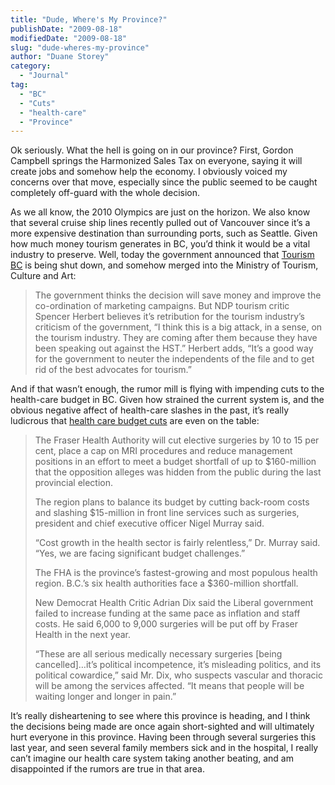 ```yaml
---
title: "Dude, Where's My Province?"
publishDate: "2009-08-18"
modifiedDate: "2009-08-18"
slug: "dude-wheres-my-province"
author: "Duane Storey"
category:
  - "Journal"
tag:
  - "BC"
  - "Cuts"
  - "health-care"
  - "Province"
---
```


Ok seriously. What the hell is going on in our province? First, Gordon Campbell springs the Harmonized Sales Tax on everyone, saying it will create jobs and somehow help the economy. I obviously voiced my concerns over that move, especially since the public seemed to be caught completely off-guard with the whole decision.

As we all know, the 2010 Olympics are just on the horizon. We also know that several cruise ship lines recently pulled out of Vancouver since it’s a more expensive destination than surrounding ports, such as Seattle. Given how much money tourism generates in BC, you’d think it would be a vital industry to preserve. Well, today the government announced that [Tourism BC](http://www.news1130.com/news/local/more.jsp?content=20090817_224444_5240) is being shut down, and somehow merged into the Ministry of Tourism, Culture and Art:

> The government thinks the decision will save money and improve the co-ordination of marketing campaigns. But NDP tourism critic Spencer Herbert believes it’s retribution for the tourism industry’s criticism of the government, “I think this is a big attack, in a sense, on the tourism industry. They are coming after them because they have been speaking out against the HST.” Herbert adds, “It’s a good way for the government to neuter the independents of the file and to get rid of the best advocates for tourism.”

And if that wasn’t enough, the rumor mill is flying with impending cuts to the health-care budget in BC. Given how strained the current system is, and the obvious negative affect of health-care slashes in the past, it’s really ludicrous that [health care budget cuts](http://www.theglobeandmail.com/news/national/british-columbia/fraser-health-authority-slashes-services/article1251447/) are even on the table:

> The Fraser Health Authority will cut elective surgeries by 10 to 15 per cent, place a cap on MRI procedures and reduce management positions in an effort to meet a budget shortfall of up to $160-million that the opposition alleges was hidden from the public during the last provincial election.
> 
> The region plans to balance its budget by cutting back-room costs and slashing $15-million in front line services such as surgeries, president and chief executive officer Nigel Murray said.
> 
> “Cost growth in the health sector is fairly relentless,” Dr. Murray said. “Yes, we are facing significant budget challenges.”
> 
> The FHA is the province’s fastest-growing and most populous health region. B.C.’s six health authorities face a $360-million shortfall.
> 
> New Democrat Health Critic Adrian Dix said the Liberal government failed to increase funding at the same pace as inflation and staff costs. He said 6,000 to 9,000 surgeries will be put off by Fraser Health in the next year.
> 
> “These are all serious medically necessary surgeries \[being cancelled\]…it’s political incompetence, it’s misleading politics, and its political cowardice,” said Mr. Dix, who suspects vascular and thoracic will be among the services affected. “It means that people will be waiting longer and longer in pain.”

It’s really disheartening to see where this province is heading, and I think the decisions being made are once again short-sighted and will ultimately hurt everyone in this province. Having been through several surgeries this last year, and seen several family members sick and in the hospital, I really can’t imagine our health care system taking another beating, and am disappointed if the rumors are true in that area.